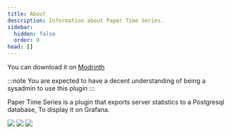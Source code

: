 ```yaml
---
title: About
description: Information about Paper Time Series.
sidebar:
  hidden: false
  order: 0
head: []
---
```


You can download it on [Modrinth](https://modrinth.com/plugin/papertimeseries)

:::note
You are expected to have a decent understanding of being a sysadmin to use this plugin
:::

Paper Time Series is a plugin that exports server statistics to a Postgresql database, To display it on Grafana.

![](https://storage.ko-fi.com/cdn/useruploads/c0b8c375-22be-410d-818e-30d0a4ac0792_2023-07-20_21-16-25.png)
![](https://storage.ko-fi.com/cdn/useruploads/54ffc37e-cf21-43b3-9acf-980389dcb44b_2023-07-20_21-16-12.png)
![](https://storage.ko-fi.com/cdn/useruploads/672fedd0-a8bd-4afd-a601-c945fc0ae00d_2023-07-20_21-19-58.png)
